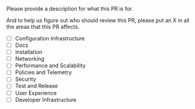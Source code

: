 Please provide a description for what this PR is for.

And to help us figure out who should review this PR, please 
put an X in all the areas that this PR affects.

- [ ] Configuration Infrastructure
- [ ] Docs
- [ ] Installation
- [ ] Networking
- [ ] Performance and Scalability
- [ ] Policies and Telemetry
- [ ] Security
- [ ] Test and Release
- [ ] User Experience
- [ ] Developer Infrastructure
